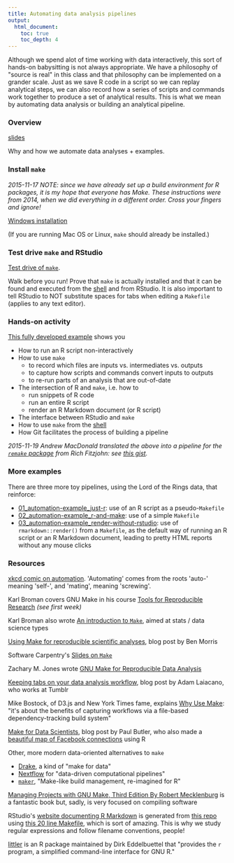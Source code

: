 ```yaml
---
title: Automating data analysis pipelines
output:
  html_document:
    toc: true
    toc_depth: 4
---
```


Although we spend alot of time working with data interactively, this sort of hands-on babysitting is not always appropriate. We have a philosophy of "source is real" in this class and that philosophy can be implemented on a grander scale. Just as we save R code in a script so we can replay analytical steps, we can also record how a series of scripts and commands work together to produce a set of analytical results. This is what we mean by automating data analysis or building an analytical pipeline.

### Overview

<a href="automation01_slides/index.html" target="_blank">slides</a>

Why and how we automate data analyses + examples.

### Install `make`

*2015-11-17 NOTE: since we have already set up a build environment for R packages, it is my hope that everyone has Make. These instructions were from 2014, when we did everything in a different order. Cross your fingers and ignore!*

[Windows installation](automation02_windows.html)

(If you are running Mac OS or Linux, `make` should already be installed.)
  
### Test drive `make` and RStudio

[Test drive of `make`](automation03_make-test-drive.html).

Walk before you run! Prove that `make` is actually installed and that it can be found and executed from the [shell](git09_shell.html) and from RStudio. It is also important to tell RStudio to NOT substitute spaces for tabs when editing a `Makefile` (applies to any text editor).

### Hands-on activity

[This fully developed example](automation04_make-activity.html) shows you

  * How to run an R script non-interactively
  * How to use `make`
    - to record which files are inputs vs. intermediates vs. outputs
    - to capture how scripts and commands convert inputs to outputs
    - to re-run parts of an analysis that are out-of-date
  * The intersection of R and `make`, i.e. how to
    - run snippets of R code
    - run an entire R script
    - render an R Markdown document (or R script)
  * The interface between RStudio and `make`
  * How to use `make` from the [shell](git09_shell.html)
  * How Git facilitates the process of building a pipeline
  
*2015-11-19 Andrew MacDonald translated the above into a pipeline for the [`remake` package](https://github.com/richfitz/remake) from Rich Fitzjohn: see [this gist](https://gist.github.com/aammd/72a5b98356893c001001).*

### More examples

There are three more toy pipelines, using the Lord of the Rings data, that reinforce:

  * [01_automation-example_just-r](https://github.com/STAT545-UBC/STAT545-UBC.github.io/tree/master/automation10_holding-area/01_automation-example_just-r): use of an R script as a pseudo-`Makefile`
  * [02_automation-example_r-and-make](https://github.com/STAT545-UBC/STAT545-UBC.github.io/tree/master/automation10_holding-area/02_automation-example_r-and-make): use of a simple `Makefile` 
  * [03_automation-example_render-without-rstudio](https://github.com/STAT545-UBC/STAT545-UBC.github.io/tree/master/automation10_holding-area/03_automation-example_render-without-rstudio): use of `rmarkdown::render()` from a `Makefile`, as the default way of running an R script or an R Markdown document, leading to pretty HTML reports without any mouse clicks

### Resources

[xkcd comic on automation](http://xkcd.com/1319/). 'Automating' comes from the roots 'auto-' meaning 'self-', and 'mating', meaning 'screwing'.

Karl Broman covers GNU Make in his course [Tools for Reproducible Research](http://kbroman.org/Tools4RR/pages/schedule.html) *(see first week)*

Karl Broman also wrote [An introduction to `Make`](http://kbroman.github.io/minimal_make/), aimed at stats / data science types
 
[Using Make for reproducible scientific analyses](http://www.bendmorris.com/2013/09/using-make-for-reproducible-scientific.html), blog post by Ben Morris

Software Carpentry's [Slides on `Make`](http://software-carpentry.org/v4/make/index.html)

Zachary M. Jones wrote [GNU Make for Reproducible Data Analysis](http://zmjones.com/make.html)

[Keeping tabs on your data analysis workflow](http://alaiacano.github.io/blog/2013/03/14/keeping-tabs-on-your-data-analysis-workflow/), blog post by Adam Laiacano, who works at Tumblr

Mike Bostock, of D3.js and New York Times fame, explains [Why Use Make](http://bost.ocks.org/mike/make/): "it's about the benefits of capturing workflows via a file-based dependency-tracking build system"

[Make for Data Scientists](http://bitaesthetics.com/posts/make-for-data-scientists.html), blog post by Paul Butler, who also made a [beautiful map of Facebook connections](https://www.facebook.com/notes/facebook-engineering/visualizing-friendships/469716398919) using R

Other, more modern data-oriented alternatives to `make`

  * [Drake](https://github.com/Factual/drake), a kind of "make for data"
  * [Nextflow](http://www.nextflow.io) for "data-driven computational pipelines"
  * [`maker`](https://github.com/richfitz/maker), "Make-like build management, re-imagined for R"
  
[Managing Projects with GNU Make, Third Edition By Robert Mecklenburg](http://www.oreilly.com/openbook/make3/book/) is a fantastic book but, sadly, is very focused on compiling software

RStudio's [website documenting R Markdown](http://rmarkdown.rstudio.com) is generated from [this repo](https://github.com/rstudio/rmarkdown/tree/gh-pages) using [this 20 line Makefile](https://github.com/rstudio/rmarkdown/blob/gh-pages/Makefile), which is sort of amazing. This is why we study regular expressions and follow filename conventions, people!

[littler](http://dirk.eddelbuettel.com/code/littler.html) is an R package maintained by Dirk Eddelbuettel that "provides the `r` program, a simplified command-line interface for GNU R."
